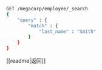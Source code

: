 ```bash
GET /megacorp/employee/_search
{
    "query" : {
        "match" : {
            "last_name" : "Smith"
        }
    }
}
```

[[readme|返回]]